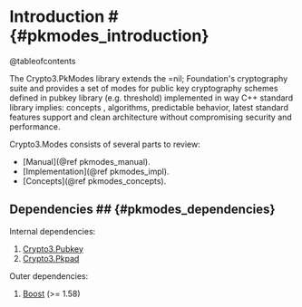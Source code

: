 # Introduction # {#pkmodes_introduction}

@tableofcontents

The Crypto3.PkModes library extends the =nil; Foundation's cryptography suite and provides a set of modes for
 public key cryptography schemes defined in pubkey library (e.g. threshold) implemented in way C++ standard library
  implies: concepts
 , algorithms, predictable
  behavior, latest standard features support and clean architecture without compromising security and performance.
 
Crypto3.Modes consists of several parts to review:
* [Manual](@ref pkmodes_manual).
* [Implementation](@ref pkmodes_impl).
* [Concepts](@ref pkmodes_concepts).

## Dependencies ## {#pkmodes_dependencies}

Internal dependencies:

1. [Crypto3.Pubkey](https://github.com/nilfoundation/pubkey.git)
2. [Crypto3.Pkpad](https://github.com/nilfoundation/pkpad.git)

Outer dependencies:
1. [Boost](https://boost.org) (>= 1.58)